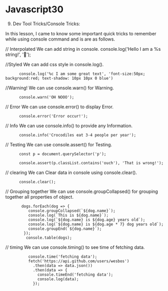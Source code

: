 # Javascript30
9) Dev Tool Tricks/Console Tricks: 

In this lesson, I came to know some important quick tricks to remember while using console command and is are as follows.

 // Interpolated
 We can add string in console.
          console.log('Hello I am a %s string!', '💩');
          
//Styled
We can add css style in console.log().  

          console.log('%c I am some great text', 'font-size:50px; background:red; text-shadow: 10px 10px 0 blue')
    
//Warning!
We can use console.warn() for Warning.

          console.warn('OH NOOO');
          
// Error
We can use console.error() to display Error.

          console.error('Error occur!');
          
 // Info
 We can use console.info() to provide any Information.
 
          console.info('Crocodiles eat 3-4 people per year');
          
 // Testing
  We can use console.assert() for Testing.
  
          const p = document.querySelector('p');

          console.assert(p.classList.contains('ouch'), 'That is wrong!');
          
 // clearing
  We can Clear data in console using console.clear().
  
          console.clear();
          
  
 // Grouping together
 We can use console.groupCollapsed() for grouping together all properties of object.
 
           dogs.forEach(dog => {
              console.groupCollapsed(`${dog.name}`);
              console.log(`This is ${dog.name}`);
              console.log(`${dog.name} is ${dog.age} years old`);
              console.log(`${dog.name} is ${dog.age * 7} dog years old`);
              console.groupEnd(`${dog.name}`);
            });
             console.table(dogs);
             

// timing
We can use console.timing() to see time of fetching data.

              console.time('fetching data');
              fetch('https://api.github.com/users/wesbos')
                .then(data => data.json())
                .then(data => {
                  console.timeEnd('fetching data');
                  console.log(data);
                });

   









